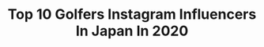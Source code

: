 ---
title: Top 10 Golfers Instagram Influencers In Japan In 2020
description: >-
  Find top golfers Instagram influencers in Japan in 2020. Most popular hashtags: #youtube #golf #stayhome #callaway.
platform: Instagram
profiles:
  - username: "kawamotoyui_official"
    fullname: >-
      河本 結 / Yui Kawamoto
    location: "Japan"
    followers: 65026
    engagement: 1198
    commentsToLikes: 0.011016
    id: ckapbaai1z5uc0i78jy1kyavr
    verified: true
    hashtags: "#kose, #sportsbeauty, #lovegolf, #albachallenge"
  - username: "sakura_yokomine"
    fullname: >-
      横峯さくら/Sakura Yokomine
    location: "Japan"
    followers: 26152
    engagement: 976
    commentsToLikes: 0.013657
    id: ck5zvzuzi57n00i14hs4zeqg0
    verified: false
    hashtags: "#callawaygolf, #totojapanclassic, #ogio, #vicopen"
  - username: "yuchiki309"
    fullname: >-
      yuki
    location: "Japan"
    followers: 9916
    engagement: 1247
    commentsToLikes: 0.059378
    id: ck8tdl9ih3s2g0j788mf3s9z6
    verified: false
    hashtags: "#par5, #par3, #stayhome, #malaysia"
  - username: "1_rikako"
    fullname: >-
      森田理香子/Rikako Morita
    location: "Japan"
    followers: 25841
    engagement: 1088
    commentsToLikes: 0.016262
    id: ck8t7hyqogvfe0j78326t5xw4
    verified: false
    hashtags: "#10, #prgr, #smith, #running"
  - username: "asuka_____official"
    fullname: >-
      Asuka Kashiwabara
    location: "Japan"
    followers: 52989
    engagement: 817
    commentsToLikes: 0.008150
    id: ckap18s34tji20i78js0otzam
    verified: true
    hashtags: "#mananails, #buzzgolf, #gle, #descentegolf"
  - username: "sj31ahn"
    fullname: >-
      안선주(安ちゃん)
    location: "Japan"
    followers: 11721
    engagement: 654
    commentsToLikes: 0.019964
    id: ckap27ukhxr500i78ppaxl1om
    verified: false
    hashtags: ""
  - username: "822meg822"
    fullname: >-
      golf❁⃘めたん☺︎︎✲*ﾟ
    location: "Japan"
    followers: 20706
    engagement: 734
    commentsToLikes: 0.010320
    id: ck8t8zufnmfny0j78h0plrffq
    verified: false
    hashtags: "#nikeairmax, #muscle, #golflife, #makeup"
  - username: "hidetotanihara"
    fullname: >-
      Hideto Tanihara
    location: "Japan"
    followers: 10145
    engagement: 781
    commentsToLikes: 0.008016
    id: ck15s4p9cb7ow0i1922tak55f
    verified: false
    hashtags: "#wagyumafia, #newera, #legolanddubai, #masters"
  - username: "chanyuri_024_jane"
    fullname: >-
      YuriOnishi
    location: "Japan"
    followers: 2982
    engagement: 1461
    commentsToLikes: 0.049521
    id: ckapa2gqcugdr0i78v0gfitbu
    verified: false
    hashtags: "#lovemyfamily, #us, #tumonbeach, #instaguam"
  - username: "makototakemura_golf"
    fullname: >-
      竹村真琴 Makoto Takemura
    location: "Japan"
    followers: 26645
    engagement: 830
    commentsToLikes: 0.026608
    id: ck0vvwuzmr4mx0i19vd80v6nf
    verified: false
    hashtags: "#fashion, #cake, #swing, #diet"
---